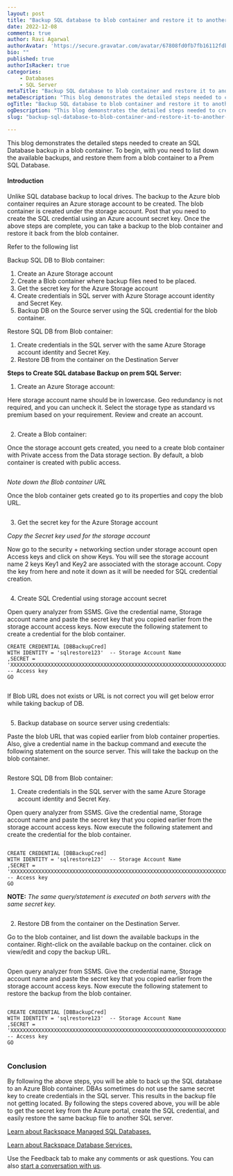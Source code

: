 ```yaml
---
layout: post
title: "Backup SQL database to blob container and restore it to another Server"
date: 2022-12-08
comments: true
author: Ravi Agarwal
authorAvatar: 'https://secure.gravatar.com/avatar/67808fd0fb7fb16112fdb8e9c6e93e67'
bio: ""
published: true
authorIsRacker: true
categories:
    - Databases
    - SQL Server
metaTitle: "Backup SQL database to blob container and restore it to another Server"
metaDescription: "This blog demonstrates the detailed steps needed to create an SQL Database backup in a blob container. To begin, with you need to list down the available backups, and restore them from a blob container to a Prem SQL Database."
ogTitle: "Backup SQL database to blob container and restore it to another Server"
ogDescription: "This blog demonstrates the detailed steps needed to create an SQL Database backup in a blob container. To begin, with you need to list down the available backups, and restore them from a blob container to a Prem SQL Database."
slug: "backup-sql-database-to-blob-container-and-restore-it-to-another-server"

---
```


This blog demonstrates the detailed steps needed to create an SQL Database backup in a blob container. To begin, with you need to list down the available backups, and restore them from a blob container to a Prem SQL Database.


<!--more-->

#### Introduction

Unlike SQL database backup to local drives. The backup to the Azure blob container requires an Azure storage account to be created. The blob container is created under the storage account. Post that you need to create the SQL credential using an Azure account secret key. Once the above steps are complete, you can take a backup to the blob container and restore it back from the blob container. 

Refer to the following list


Backup SQL DB to Blob container:
1.	Create an Azure Storage account
2.	Create a Blob container where backup files need to be placed.
3.	Get the secret key for the Azure Storage account 
4.	Create credentials in SQL server with Azure Storage account identity and Secret Key.
5.	Backup DB on the Source server using the SQL credential for the blob container. 


Restore SQL DB from Blob container:
1.	Create credentials in the SQL server with the same Azure Storage account identity and Secret Key.
2.	Restore DB from the container on the Destination Server


**Steps to Create SQL database Backup on prem SQL Server:**

1.	Create an Azure Storage account:

Here storage account name should be in lowercase. Geo redundancy is not required, and you can uncheck it. Select the storage type as standard vs premium based on your requirement. Review and create an account. 

<img src=Picture1.png title="" alt="">

2.	Create a Blob container: 

Once the storage account gets created, you need to a create blob container with Private access from the Data storage section. By default, a blob container is created with public access.

<img src=Picture2.png title="" alt="">

*Note down the Blob container URL*

Once the blob container gets created go to its properties and copy the blob URL.

<img src=Picture3.png title="" alt="">

3.	Get the secret key for the Azure Storage account 

*Copy the Secret key used for the storage account*

Now go to the security + networking section under storage account open Access keys and click on show Keys. You will see the storage account name 2 keys Key1 and Key2 are associated with the storage account. Copy the key from here and note it down as it will be needed for SQL credential creation. 

<img src=Picture4.png title="" alt="">

4.	Create SQL Credential using storage account secret

Open query analyzer from SSMS. Give the credential name, Storage account name and paste the secret key that you copied earlier from the storage account access keys. Now execute the following statement to create a credential for the blob container. 

```
CREATE CREDENTIAL [DBBackupCred] 
WITH IDENTITY = 'sqlrestore123'  -- Storage Account Name
,SECRET = 'XXXXXXXXXXXXXXXXXXXXXXXXXXXXXXXXXXXXXXXXXXXXXXXXXXXXXXXXXXXXXXXXXXXXXXXXXXX==' -- Access key
GO
```

<img src=Picture5.png title="" alt="">

If Blob URL does not exists or URL is not correct you will get below error while taking backup of DB.

<img src=Picture6.png title="" alt="">

5.	Backup database on source server using credentials:

Paste the blob URL that was copied earlier from blob container properties. Also, give a credential name in the backup command and execute the following statement on the source server. This will take the backup on the blob container.  

<img src=Picture7.png title="" alt="">

Restore SQL DB from Blob container:


1.	Create credentials in the SQL server with the same Azure Storage account identity and Secret Key.


Open query analyzer from SSMS. Give the credential name, Storage account name and paste the secret key that you copied earlier from the storage account access keys. Now execute the following statement and create the credential for the blob container. 

```

CREATE CREDENTIAL [DBBackupCred] 
WITH IDENTITY = 'sqlrestore123'  -- Storage Account Name
,SECRET = 'XXXXXXXXXXXXXXXXXXXXXXXXXXXXXXXXXXXXXXXXXXXXXXXXXXXXXXXXXXXXXXXXXXXXXXXXXXXXXXXXXXXX==' -- Access key
GO
```

**NOTE:** *The same query/statement is executed on both servers with the same secret key.*

<img src=Picture8.png title="" alt="">

2.	Restore DB from the container on the Destination Server.

Go to the blob container, and list down the available backups in the container. Right-click on the available backup on the container. click on view/edit and copy the backup URL.

<img src=Picture9.png title="" alt="">

Open query analyzer from SSMS. Give the credential name, Storage account name and paste the secret key that you copied earlier from the storage account access keys. Now execute the following statement to restore the backup from the blob container. 

```

CREATE CREDENTIAL [DBBackupCred] 
WITH IDENTITY = 'sqlrestore123'  -- Storage Account Name
,SECRET = 'XXXXXXXXXXXXXXXXXXXXXXXXXXXXXXXXXXXXXXXXXXXXXXXXXXXXXXXXXXXXXXXXXXXXXXXXXXXXXXXXXXXX==' -- Access key
GO
```


<img src=Picture10.png title="" alt="">


### Conclusion

By following the above steps, you will be able to back up the SQL database to an Azure Blob container. DBAs sometimes do not use the same secret key to create credentials in the SQL server. This results in the backup file not getting located. By following the steps covered above, you will be able to get the secret key from the Azure portal, create the SQL credential, and easily restore the same backup file to another SQL server. 

<a class="cta purple" id="cta" href="https://www.rackspace.com/data/managed-sql">Learn about Rackspace Managed SQL Databases.</a>

<a class="cta purple" id="cta" href="https://www.rackspace.com/data/databases"> Learn about Rackspace Database Services.</a>

Use the Feedback tab to make any comments or ask questions. You can also
[start a conversation with us](https://www.rackspace.com/contact).